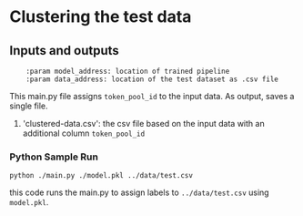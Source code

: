 # Clustering the test data

## Inputs and outputs

```
    :param model_address: location of trained pipeline
    :param data_address: location of the test dataset as .csv file
```
This main.py file assigns `token_pool_id` to the input data. As output, saves
a single file.

1. 'clustered-data.csv': the csv file based on the input data with an additional column `token_pool_id`

### Python Sample Run
```
python ./main.py ./model.pkl ../data/test.csv
```
this code runs the main.py to assign labels to `../data/test.csv` using `model.pkl`.
